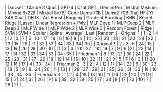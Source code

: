 | Dataset       | Claude 3 Opus | GPT-4 | Chat GPT | Gemini Pro | Mistral Medium | Mixtral 8x22B | Mixtral 8x7B | Code Llama 70B | Llama2 70B Chat HF | YI 34B Chat | DBRX | AdaBoost | Bagging | Gradient Boosting | KNN | Kernel Ridge | Lasso | Linear Regression + Poly | MLP Deep 1 | MLP Deep 2 | MLP Deep 3 | MLP Wide 1 | MLP Wide 2 | MLP Wide 3 | Random Forest | Ridge | SVM | SVM + Scaler | Spline | Average | Last | Random |
| Original 1    | 1             | 2     | 4        | 12         | 3              | 7            | 5            | 10             | 17                | 18           | 6    | 16        | 8       | 9                 | 14  | 26           | 30    | 28                      | 21         | 20         | 24         | 22         | 23         | 15         | 29              | 31   | 32 | 33           | 34     | 33     | 34   | 35     |
| Original 2    | 2             | 3     | 5        | 24         | 15             | 13           | 16           | 26             | 29                | 30           | 10   | 11        | 8       | 4                 | 28  | 27           | 18    | 19                      | 7          | 9          | 6          | 21         | 23         | 14         | 17              | 31   | 32 | 33           | 34     | 33     | 34   | 35     |
| Friedman 1    | 8             | 13    | 21       | 30         | 24             | 22           | 25           | 28             | 31                | 27           | 26   | 18        | 19      | 14                | 15  | 10           | 32    | 11                      | 2          | 9          | 5          | 7          | 6          | 3          | 1               | 20   | 12 | 16           | 17     | 4      | 33   | 34     |
| Friedman 2    | 3             | 2     | 4        | 12         | 17             | 14           | 22           | 6              | 30                | 23           | 18   | 5         | 9       | 8                 | 24  | 20           | 11    | 13                      | 1          | 28         | 27         | 29         | 21         | 25         | 26              | 31   | 32 | 16           | 16     | 33     | 34   | 35     |
| Friedman 3    | 1             | 2     | 4        | 18         | 13             | 16           | 11           | 14             | 22                | 20           | 21   | 9         | 15      | 5                 | 24  | 33           | 26    | 19                      | 6          | 35         | 32         | 29         | 25         | 27         | 34              | 8    | 17 | 23           | 10     | 7      | 28   | 31     |